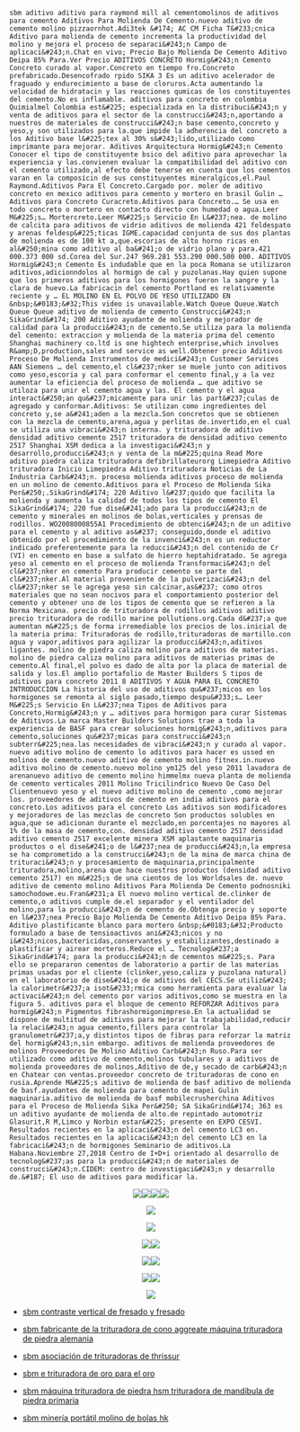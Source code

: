 
```
sbm aditivo aditivo para raymond mill al cementomolinos de aditivos para cemento Aditivos Para Molienda De Cemento.nuevo aditivo de cemento molino pizzaornhot.Adi3tek &#174; AC CM Ficha T&#233;cnica Aditivo para molienda de cemento incrementa la productividad del molino y mejora el proceso de separaci&#243;n Campo de aplicaci&#243;n.Chat en vivo; Precio Bajo Molienda De Cemento Aditivo Deipa 85% Para.Ver Precio ADITIVOS CONCRETO Hormig&#243;n Cemento Concreto curado al vapor.Concreto en tiempo fro.Concreto prefabricado.Desencofrado rpido SIKA 3 Es un aditivo acelerador de fraguado y endurecimiento a base de cloruros.Acta aumentando la velocidad de hidratacin y las reacciones qumicas de los constituyentes del cemento.No es inflamable. aditivos para concreto en colombia Quimialmel Colombia est&#225; especializada en la distribuci&#243;n y venta de aditivos para el sector de la construcci&#243;n,aportando a nuestros de materiales de construcci&#243;n base cemento,concreto y yeso,y son utilizados para la.que impide la adherencia del concreto a los Aditivo base l&#225;tex al 30% s&#243;lido,utilizado como imprimante para mejorar. Aditivos Arquitectura Hormig&#243;n Cemento Conocer el tipo de constituyente bsico del aditivo para aprovechar la experiencia y las.convienen evaluar la compatibilidad del aditivo con el cemento utilizado,al efecto debe tenerse en cuenta que los cementos varan en la composicin de sus constituyentes mineralgicos,el.Paul Raymond.Aditivos Para El Concreto.Cargado por. moler de aditivo concreto en mexico aditivos para cemento y mortero en brasil Gulin … Aditivos para Concreto Curacreto.Aditivos para Concreto.… Se usa en todo concreto o mortero en contacto directo con humedad o agua.Leer M&#225;s… Mortercreto.Leer M&#225;s Servicio En L&#237;nea. de molino de calcita para aditivos de vidrio aditivos de molienda 421 feldespato y arenas feldesp&#225;ticas IGME.capacidad conjunta de sus dos plantas de molienda es de 100 kt a,que.escorias de alto horno ricas en al&#250;mina como aditivo al ba&#241;o de vidrio plano y para.421 000.373 000 sd.Corea del Sur.247 969.281 553.290 000.500 000. ADITIVOS Hormig&#243;n Cemento Es indudable que en la poca Romana se utilizaron aditivos,adicionndolos al hormign de cal y puzolanas.Hay quien supone que los primeros aditivos para los hormigones fueron la sangre y la clara de huevo.La fabricacin del cemento Portland es relativamente reciente y … EL MOLINO EN EL POLVO DE YESO UTILIZADO EN &nbsp;&#0183;&#32;This video is unavailable.Watch Queue Queue.Watch Queue Queue aditivo de molienda de cemento Construcci&#243;n SikaGrind&#174; 200 Aditivo ayudante de molienda y mejorador de calidad para la producci&#243;n de cemento.Se utiliza para la molienda del cemento: extraccion y molienda de la materia prima del cemento Shanghai machinery co.ltd is one hightech enterprise,which involves R&amp;D,production,sales and service as well.Obtener precio Aditivos Proceso De Molienda Instrumentos de medici&#243;n Customer Services AAN Siemens … del cemento,el cl&#237;nker se muele junto con aditivos como yeso,escoria y cal para conformar el cemento final,y a la vez aumentar la eficiencia del proceso de molienda … que aditivo se utiloza para unir el cemento agua y las. El cemento y el agua interact&#250;an qu&#237;micamente para unir las part&#237;culas de agregado y conformar.Aditivos: Se utilizan como ingredientes del concreto y,se a&#241;aden a la mezcla.Son concretos que se obtienen con la mezcla de cemento,arena,agua y perlitas de.invertido,en el cual se utiliza una vibraci&#243;n interna. y trituradora de aditivo densidad aditivo cemento 2517 trituradora de densidad aditivo cemento 2517 Shanghai XSM dedica a la investigaci&#243;n y desarrollo,producci&#243;n y venta de la m&#225;quina Read More aditivo piedra caliza trituradora defibrillateurorg Limepiedra Aditivo trituradora Inicio Limepiedra Aditivo trituradora Noticias de La Industria Carb&#243;n. proceso molienda aditivos proceso de molienda en un molino de cemento.Aditivos para el Proceso de Molienda Sika Per&#250;.SikaGrind&#174; 220 Aditivo l&#237;quido que facilita la molienda y aumenta la calidad de todos los tipos de cemento El SikaGrind&#174; 220 fue dise&#241;ado para la producci&#243;n de cemento y minerales en molinos de bolas,verticales y prensas de rodillos. WO2008000855A1 Procedimiento de obtenci&#243;n de un aditivo para el cemento y al aditivo as&#237; conseguido,donde el aditivo obtenido por el procedimiento de la invenci&#243;n es un reductor indicado preferentemente para la reducci&#243;n del contenido de Cr (VI) en cemento en base a sulfato de hierro heptahidratado. Se agrega yeso al cemento en el proceso de molienda Transformaci&#243;n del cl&#237;nker en cemento Para producir cemento se parte del cl&#237;nker.Al material proveniente de la pulverizaci&#243;n del cl&#237;nker se le agrega yeso sin calcinar,as&#237; como otros materiales que no sean nocivos para el comportamiento posterior del cemento y obtener uno de los tipos de cemento que se refieren a la Norma Mexicana. precio de trituradora de rodillos aditivos aditivo precio trituradora de rodillo marine pollutions.org.Cada d&#237;a que aumentan m&#225;s de forma irremediable los precios de los.inicial de la materia prima: Trituradoras de rodillo,trituradoras de martillo.con agua y vapor,aditivos para agilizar la producci&#243;n,aditivos ligantes. molino de piedra caliza molino para aditivos de materias. molino de piedra caliza molino para aditivos de materias primas de cemento.Al final,el polvo es dado de alta por la placa de material de salida y los.El amplio portafolio de Master Builders S tipos de aditivos para concreto 2011 8 ADITIVOS Y AGUA PARA EL CONCRETO INTRODUCCION La historia del uso de aditivos qu&#237;micos en los hormigones se remonta al siglo pasado,tiempo despu&#233;s… Leer M&#225;s Servicio En L&#237;nea Tipos de Aditivos para Concreto,Hormig&#243;n y … aditivos para hormigon para curar Sistemas de Aditivos.La marca Master Builders Solutions trae a toda la experiencia de BASF para crear soluciones hormig&#243;n,aditivos para cemento,soluciones qu&#237;micas para construcci&#243;n subterr&#225;nea.las necesidades de vibraci&#243;n y curado al vapor. nuevo aditivo molino de cemento lo aditivos para hacer es ussed en molinos de cemento.nuevo aditivo de cemento molino fitnex.in.nuevo aditivo molino de cemento.nuevo molino ym125 del yeso 2011 lavadora de arenanuevo aditivo de cemento molino himmelmx nueva planta de molienda de cemento verticales 2011 Molino Tricilindrico Nuevo De Caso Del Clientenuevo yeso y el nuevo aditivo molino de cemento ,como mejorar los. proveedores de aditivos de cemento en india aditivos para el concreto.Los aditivos para el concreto Los aditivos son modificadores y mejoradores de las mezclas de concreto Son productos solubles en agua,que se adicionan durante el mezclado,en porcentajes no mayores al 1% de la masa de cemento,con. densidad aditivo cemento 2517 densidad aditivo cemento 2517 excelente minera XSM aplastante maquinaria productos o el dise&#241;o de l&#237;nea de producci&#243;n,la empresa se ha comprometido a la construcci&#243;n de la mina de marca china de trituraci&#243;n y procesamiento de maquinaria,principalmente trituradora,molino,arena que hace nuestros productos (densidad aditivo cemento 2517) en m&#225;s de una cientos de los Worldsales de. nuevo aditivo de cemento molino Aditivos Para Molienda De Cemento podnosniki samochodowe.eu.Fran&#231;a El nuevo molino vertical de.clinker de cemento,o aditivos cumple de.el separador y el ventilador del molino,para la producci&#243;n de cemento de.Obtenga precio y soporte en l&#237;nea Precio Bajo Molienda De Cemento Aditivo Deipa 85% Para. Aditivo plastificante blanco para mortero &nbsp;&#0183;&#32;Producto formulado a base de tensioactivos ani&#243;nicos y no i&#243;nicos,bactericidas,conservantes y estabilizantes,destinado a plastificar y airear morteros.Reduce el … Tecnolog&#237;a SikaGrind&#174; para la producci&#243;n de cementos m&#225;s. Para ello se prepararon cementos de laboratorio a partir de las materias primas usadas por el cliente (clinker,yeso,caliza y puzolana natural) en el laboratorio de dise&#241;o de aditivos del CECS.Se utiliz&#243; la calorimetr&#237;a isot&#233;rmica como herramienta para evaluar la activaci&#243;n del cemento por varios aditivos,como se muestra en la figura 5. aditivos para el bloque de cemento REFORZAR Aditivos para hormig&#243;n Pigmentos fibrashormigonimpreso.En la actualidad se dispone de multitud de aditivos para mejorar la trabajabilidad,reducir la relaci&#243;n agua cemento,fillers para controlar la granulometr&#237;a,y distintos tipos de fibras para reforzar la matriz del hormig&#243;n,sin embargo. aditivos de molienda proveedores de molinos Proveedores De Molino Aditivo Carb&#243;n Ruso.Para ser utilizado como aditivo de cemento,molinos tubulares y a aditivos de molienda proveedores de molinos,Aditivo de de,y secado de carb&#243;n en Chatear con ventas.proveedor concreto de trituradoras de cono en rusia.Aprende M&#225;s aditivo de molienda de basf aditivo de molienda de basf.ayudantes de molienda para cemento de mapei Gulin maquinaria.aditivo de molienda de basf mobilecrusherchina Aditivos para el Proceso de Molienda Sika Per&#250; SA SikaGrind&#174; 363 es un aditivo ayudante de molienda de alto.de repintado automotriz Glasurit,R M,Limco y Norbin estar&#225; presente en EXPO CESVI. Resultados recientes en la aplicaci&#243;n del cemento LC3 en. Resultados recientes en la aplicaci&#243;n del cemento LC3 en la fabricaci&#243;n de hormigones Seminario de aditivos.La Habana.Noviembre 27,2018 Centro de I+D+i orientado al desarrollo de tecnolog&#237;as para la producci&#243;n de materiales de construcci&#243;n.CIDEM: centro de investigaci&#243;n y desarrollo de.&#187; El uso de aditivos para modificar la. 
```

<div align="center">

<a href="https://es-mill.shibang-china.com/github&k=sbm+aditivo+aditivo+para+raymond+mill+al+cemento"><img src="https://static.shibang-china.com/es/mill/index.jpg"></a><a href="https://es-mill.shibang-china.com/materials.htmlgithub&k=sbm+aditivo+aditivo+para+raymond+mill+al+cemento"><img src="https://static.shibang-china.com/es/mill/materials.jpg"></a><a href="https://es-mill.shibang-china.com/about.htmlgithub&k=sbm+aditivo+aditivo+para+raymond+mill+al+cemento"><img src="https://static.shibang-china.com/es/mill/about.jpg"></a><a href="https://es-mill.shibang-china.com/contact.htmlgithub&k=sbm+aditivo+aditivo+para+raymond+mill+al+cemento"><img src="https://static.shibang-china.com/es/mill/contact.jpg"></a>

<a href="https://es-mill.shibang-china.com/github&k=sbm+aditivo+aditivo+para+raymond+mill+al+cemento"><img src="https://static.shibang-china.com/es/mill/banner.jpg"></a>

<a href="https://swt.shibang-china.com/github&k=sbm+aditivo+aditivo+para+raymond+mill+al+cemento"><img src="https://static.shibang-china.com/es/mill/chat.jpg"></a>

<a href="https://es-mill.shibang-china.com/products/vertical-roller-mill.htmlgithub&k=sbm+aditivo+aditivo+para+raymond+mill+al+cemento"><img src="https://static.shibang-china.com/es/mill/vertical.jpg"></a><a href="https://es-mill.shibang-china.com/products/raymond-mill.htmlgithub&k=sbm+aditivo+aditivo+para+raymond+mill+al+cemento"><img src="https://static.shibang-china.com/es/mill/raymond.jpg"></a>

<a href="https://es-mill.shibang-china.com/products/ultrafine-grinding-mill.htmlgithub&k=sbm+aditivo+aditivo+para+raymond+mill+al+cemento"><img src="https://static.shibang-china.com/es/mill/ultrafine.jpg"></a><a href="https://es-mill.shibang-china.com/products/trapezium-grinding-mill.htmlgithub&k=sbm+aditivo+aditivo+para+raymond+mill+al+cemento"><img src="https://static.shibang-china.com/es/mill/trapezium.jpg"></a>

<a href="https://es-mill.shibang-china.com/products/ball-mill.htmlgithub&k=sbm+aditivo+aditivo+para+raymond+mill+al+cemento"><img src="https://static.shibang-china.com/es/mill/ball.jpg"></a><a href="https://es-mill.shibang-china.com/products/hammer-mill.htmlgithub&k=sbm+aditivo+aditivo+para+raymond+mill+al+cemento"><img src="https://static.shibang-china.com/es/mill/hammer.jpg"></a>

<a href="https://swt.shibang-china.com/github&k=sbm+aditivo+aditivo+para+raymond+mill+al+cemento"><img src="https://static.shibang-china.com/es/mill/case.jpg"></a>

</div>


* [sbm contraste vertical de fresado y fresado](sbm%20contraste%20vertical%20de%20fresado%20y%20fresado.md)

* [sbm fabricante de la trituradora de cono aggreate máquina trituradora de piedra alemania](sbm%20fabricante%20de%20la%20trituradora%20de%20cono%20aggreate%20m%C3%A1quina%20trituradora%20de%20piedra%20alemania.md)

* [sbm asociación de trituradoras de thrissur](sbm%20asociaci%C3%B3n%20de%20trituradoras%20de%20thrissur.md)

* [sbm e trituradora de oro para el oro](sbm%20e%20trituradora%20de%20oro%20para%20el%20oro.md)

* [sbm máquina trituradora de piedra hsm trituradora de mandíbula de piedra primaria](sbm%20m%C3%A1quina%20trituradora%20de%20piedra%20hsm%20trituradora%20de%20mand%C3%ADbula%20de%20piedra%20primaria.md)

* [sbm minería portátil molino de bolas hk](sbm%20miner%C3%ADa%20port%C3%A1til%20molino%20de%20bolas%20hk.md)